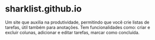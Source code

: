 # sharklist.github.io
Um site que auxilia na produtividade, permitindo que você crie listas de tarefas, útil também para anotações. Tem funcionalidades como: criar e excluir colunas, adicionar e editar tarefas, marcar como concluída.
